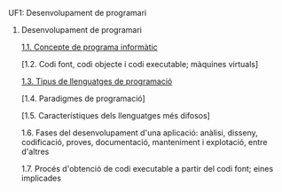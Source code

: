 UF1: Desenvolupament de programari


1. Desenvolupament de programari

   [1.1. Concepte de programa informàtic](https://github.com/Xavi03/m5uf1/blob/master/programa_informatic.md)

   [1.2. Codi font, codi objecte i codi executable; màquines virtuals]

   [1.3. Tipus de llenguatges de programació](https://github.com/Xavi03/m5uf1/blob/master/tipus.md)
   
   [1.4. Paradigmes de programació]
   
   [1.5. Característiques dels llenguatges més difosos]
   
   1.6. Fases del desenvolupament d'una aplicació: anàlisi, disseny, codificació, proves, documentació, manteniment i         explotació, entre d'altres

   1.7. Procés d'obtenció de codi executable a partir del codi font; eines implicades


